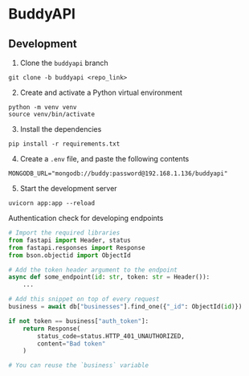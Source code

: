 # BuddyAPI

## Development
1. Clone the `buddyapi` branch
```shell
git clone -b buddyapi <repo_link>
```
2. Create and activate a Python virtual environment
```shell
python -m venv venv
source venv/bin/activate
```
3. Install the dependencies
```shell
pip install -r requirements.txt
```
4. Create a `.env` file, and paste the following contents
```dotenv
MONGODB_URL="mongodb://buddy:password@192.168.1.136/buddyapi"
```
5. Start the development server
```shell
uvicorn app:app --reload
```

Authentication check for developing endpoints
```python
# Import the required libraries
from fastapi import Header, status
from fastapi.responses import Response
from bson.objectid import ObjectId

# Add the token header argument to the endpoint
async def some_endpoint(id: str, token: str = Header()):
    ...

# Add this snippet on top of every request
business = await db["businesses"].find_one({"_id": ObjectId(id)})

if not token == business["auth_token"]:
    return Response(
        status_code=status.HTTP_401_UNAUTHORIZED,
        content="Bad token"
    )

# You can reuse the `business` variable
```
